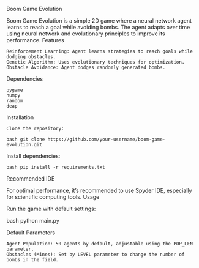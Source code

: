 Boom Game Evolution

Boom Game Evolution is a simple 2D game where a neural network agent learns to reach a goal while avoiding bombs. The agent adapts over time using neural network and evolutionary principles to improve its performance.
Features

    Reinforcement Learning: Agent learns strategies to reach goals while dodging obstacles.
    Genetic Algorithm: Uses evolutionary techniques for optimization.
    Obstacle Avoidance: Agent dodges randomly generated bombs.

Dependencies

    pygame
    numpy
    random
    deap

Installation

    Clone the repository:

    bash git clone https://github.com/your-username/boom-game-evolution.git

Install dependencies:

    bash pip install -r requirements.txt

Recommended IDE

For optimal performance, it’s recommended to use Spyder IDE, especially for scientific computing tools.
Usage

Run the game with default settings:

bash python main.py

Default Parameters

    Agent Population: 50 agents by default, adjustable using the POP_LEN parameter.
    Obstacles (Mines): Set by LEVEL parameter to change the number of bombs in the field.
